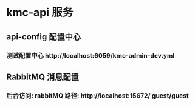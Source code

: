 # kmc-api 服务

## api-config 配置中心

### 测试配置中心 http://localhost:6059/kmc-admin-dev.yml

## RabbitMQ 消息配置
### 后台访问: rabbitMQ 路径: http://localhost:15672/  guest/guest



